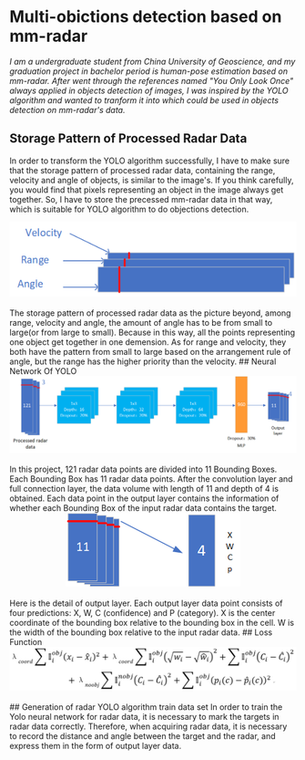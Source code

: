 # Multi-obictions detection based on mm-radar
*I am a undergraduate student from China University of Geoscience, and my graduation project in bachelor period is human-pose estimation based on mm-radar. After went through the references named "You Only Look Once" always applied in objects detection of images, I was inspired by the YOLO algorithm and wanted to tranform it into which could be used in objects detection on mm-radar's data.*
## Storage Pattern of Processed Radar Data
In order to transform the YOLO algorithm successfully, I have to make sure that the storage pattern of processed radar data, containing the range, velocity and angle of objects, is similar to the image's. If you think carefully, you would find that pixels representing an object in the image always get together. So, I have to store the precessed mm-radar data in that way, which is suitable for YOLO algorithm to do objections detection.</br>
<div align=center>
<img src="/Picture/1.png" />
</div></br>
The storage pattern of processed radar data as the picture beyond, among range, velocity and angle, the amount of angle has to be from small to large(or from large to small). Because in this way, all the points representing one object get together in one demension. As for range and velocity, they both have the pattern from small to large based on the arrangement rule of angle, but the range has the higher priority than the velocity.
## Neural Network Of YOLO
<div align=center>
<img src="/Picture/2.png" />
</div></br>
In this project, 121 radar data points are divided into 11 Bounding Boxes. Each Bounding Box has 11 radar data points. After the convolution layer and full connection layer, the data volume with length of 11 and depth of 4 is obtained. Each data point in the output layer contains the information of whether each Bounding Box of the input radar data contains the target.
<div align=center>
<img src="/Picture/3.png" />
</div></br>
Here is the detail of output layer. Each output layer data point consists of four predictions: X, W, C (confidence) and P (category). X is the center coordinate of the bounding box relative to the bounding box in the cell. W is the width of the bounding box relative to the input radar data.
## Loss Function
<div align=center>
<img src="/Picture/4.png" />
</div></br>
## Generation of radar YOLO algorithm train data set
In order to train the Yolo neural network for radar data, it is necessary to mark the targets in radar data correctly. Therefore, when acquiring radar data, it is necessary to record the distance and angle between the target and the radar, and express them in the form of output layer data.

